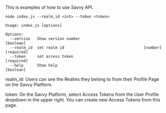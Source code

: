 
This is examples of how to use Savvy API.

```
node index.js --realm_id <int> --token <token>

Usage: index.js [options]

Options:
  --version   Show version number                                      [boolean]
  --realm_id  set realm id                                   [number] [required]
  --token     set access token                                        [required]
  --help      Show help                                                [boolean]
```

realm_id: Users can see the Realms they belong to from their Profile Page on the Savvy Platform.

token: On the Savvy Platform, select Access Tokens from the User Profile dropdown in the upper right. You can create new Access Tokens from this page.